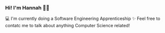 ### Hi! I'm Hannah 👩‍💻
💻 I'm currently doing a Software Engineering Apprenticeship
✨ Feel free to contatc me to talk about anything Computer Science related!



<!--
**hannahnobeebux/hannahnobeebux** is a ✨ _special_ ✨ repository because its `README.md` (this file) appears on your GitHub profile.

Here are some ideas to get you started:

- 🔭 I’m currently working on ...
- 🌱 I’m currently learning ...
- 👯 I’m looking to collaborate on ...
- 🤔 I’m looking for help with ...
- 💬 Ask me about ...
- 📫 How to reach me: ...
- 😄 Pronouns: ...
- ⚡ Fun fact: ...
-->
